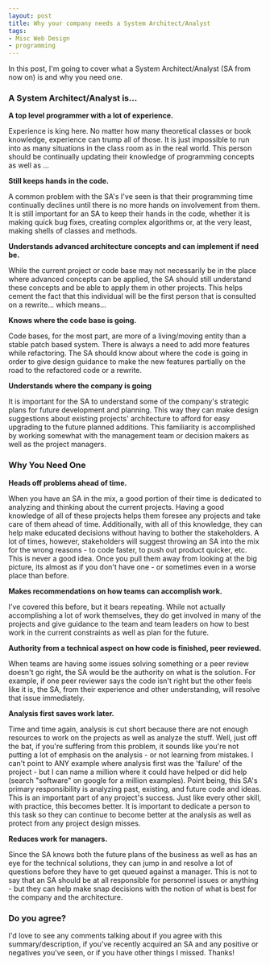 ```yaml
---
layout: post
title: Why your company needs a System Architect/Analyst
tags:
- Misc Web Design
- programming
---
```

In this post, I'm going to cover what a System Architect/Analyst (SA from now on) is and why you need one.

### A System Architect/Analyst is...

**A top level programmer with a lot of experience.**

Experience is king here.  No matter how many theoretical classes or book knowledge, experience can trump all of those.  It is just impossible to run into as many situations in the class room as in the real world.  This person should be continually updating their knowledge of programming concepts as well as ...

**Still keeps hands in the code.**

A common problem with the SA's I've seen is that their programming time continually declines until there is no more hands on involvement from them.  It is still important for an SA to keep their hands in the code, whether it is making quick bug fixes, creating complex algorithms or, at the very least, making shells of classes and methods.

**Understands advanced architecture concepts and can implement if need be.**

While the current project or code base may not necessarily be in the place where advanced concepts can be applied, the SA should still understand these concepts and be able to apply them in other projects.  This helps cement the fact that this individual will be the first person that is consulted on a rewrite... which means...

**Knows where the code base is going.**

Code bases, for the most part, are more of a living/moving entity than a stable patch based system.  There is always a need to add more features while refactoring.  The SA should know about where the code is going in order to give design guidance to make the new features partially on the road to the refactored code or a rewrite.

**Understands where the company is going**

It is important for the SA to understand some of the company's strategic plans for future development and planning.  This way they can make design suggestions about existing projects' architecture to afford for easy upgrading to the future planned additions.  This familiarity is accomplished by working somewhat with the management team or decision makers as well as the project managers.

### Why You Need One

**Heads off problems ahead of time.**

When you have an SA in the mix, a good portion of their time is dedicated to analyzing and thinking about the current projects.  Having a good knowledge of all of these projects helps them foresee any projects and take care of them ahead of time.  Additionally, with all of this knowledge, they can help make educated decisions without having to bother the stakeholders.  A lot of times, however, stakeholders will suggest throwing an SA into the mix for the wrong reasons - to code faster, to push out product quicker, etc.  This is never a good idea.  Once you pull them away from looking at the big picture, its almost as if you don't have one - or sometimes even in a worse place than before.

**Makes recommendations on how teams can accomplish work.**

I've covered this before, but it bears repeating.  While not actually accomplishing a lot of work themselves, they do get involved in many of the projects and give guidance to the team and team leaders on how to best work in the current constraints as well as plan for the future.

**Authority from a technical aspect on how code is finished, peer reviewed.**

When teams are having some issues solving something or a peer review doesn't go right, the SA would be the authority on what is the solution.  For example, if one peer reviewer says the code isn't right but the other feels like it is, the SA, from their experience and other understanding, will resolve that issue immediately.

**Analysis first saves work later.**

Time and time again, analysis is cut short because there are not enough resources to work on the projects as well as analyze the stuff.  Well, just off the bat, if you're suffering from this problem, it sounds like you're not putting a lot of emphasis on the analysis - or not learning from mistakes.  I can't point to ANY example where analysis first was the 'failure' of the project - but I can name a million where it could have helped or did help (search "software" on google for a million examples).  Point being, this SA's primary responsibility is analyzing past, existing, and future code and ideas.  This is an important part of any project's success.  Just like every other skill, with practice, this becomes better.  It is important to dedicate a person to this task so they can continue to become better at the analysis as well as protect from any project design misses.

**Reduces work for managers.**

Since the SA knows both the future plans of the business as well as has an eye for the technical solutions, they can jump in and resolve a lot of questions before they have to get queued against a manager.  This is not to say that an SA should be at all responsible for personnel issues or anything - but they can help make snap decisions with the notion of what is best for the company and the architecture.

### Do you agree?

I'd love to see any comments talking about if you agree with this summary/description, if you've recently acquired an SA and any positive or negatives you've seen, or if you have other things I missed.  Thanks!
